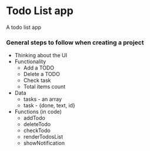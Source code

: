 # Todo List app
A todo list app


### General steps to follow when creating a project

- Thinking about the UI
- Functionality
    - Add a TODO
    - Delete a TODO
    - Check task
    - Total items count 
- Data
    - tasks - an array
    - task - {done, text, id}
- Functions (in code)
    - addTodo
    - deleteTodo
    - checkTodo
    - renderTodosList
    - showNotification